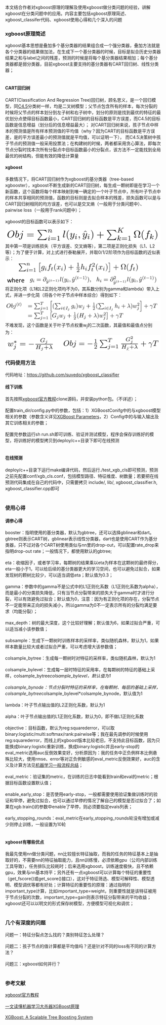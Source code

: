 本文结合作者对xgboost原理的理解及使用xgboost做分类问题的经验，讲解xgboost在分类问题中的应用。内容主要包括xgboost原理简述、xgboost_classifer代码、xgboost使用心得和几个深入的问题<br>
### xgboost原理简述
xgboost基本思想是叠加多个基分类器的结果组合成一个强分类器，叠加方法就是各个分类器的结果做加法，在生成下一个基分类器的时候，目标是拟合历史分类器结果之和与label之间的残差，预测的时候是将每个基分类器结果相加；每个基分类器都是弱分类器，目前xgboost主要支持的基分类器有CART回归树、线性分类器；<br><br>
#### CART回归树
CART(Classification And Regression Tree)回归树，顾名思义，是一个回归模型，同[C4.5](https://zh.wikipedia.org/wiki/C4.5%E7%AE%97%E6%B3%95)分类树一样，均是二叉树模型；父节点包含所有的样本，每次分裂的时候将父节点的样本划分到左子树和右子树中，划分的原则是找到最优的特征的最优划分点使得目标函数最小，CART回归树的目标函数是平方误差，而C4.5的目标函数是信息增益（划分后的信息增益最大）；
对CART回归树来说，孩子节点中样本的预测值是所有样本预测值的平均值（why？因为CART的目标函数是平方误差，是的平方误差最小的预测值就是平均值，可以证明一下），
而C4.5决策树中孩子节点的预测值一般采用投票法；在构建树的时候，两者都采用贪心算法，即每次节点分裂时找本次所有分裂点中目标函数最小的分裂点，该方法不一定能找到全局最优的树结构，但能有效的降低计算量<br>
#### xgboost
多数情况下，将CART回归树作为xgboost的基分类器（tree-based xgbooster），xgboost不断生成新的CART回归树，每生成一颗树即是在学习一个新函数，这个函数将每个样本映射到唯一确定的一个叶子节点中，所有叶子节点中的样本共享相同的预测值，函数的目标则是去拟合样本的残差，损失函数可以是与CART回归树相同的均方误差，也可以是交叉熵（一般用于分类问题中）、pairwise loss（一般用于rank问题中）；<br><br>
xgboost的目标函数可以表示如下：<br>
![xgb_obj_1](../images/NLP/6_xgboost_classifier/xgb_obj_1.png)<br>
其中第一项是训练损失（平方误差、交叉熵等），第二项是正则化损失（L1、L2等）；为了便于计算，对上式进行泰勒展开，并取0/1/2阶项作为目标函数的近似表示：<br>
![xgb_obj_2](../images/NLP/6_xgboost_classifier/xgb_obj_2.png)<br>
将正则化项（L1和L2正则化项均不为0，其系数分别为gamma和lambda）带入上式，并进一步化简（将各个叶子节点中样本综合）得到如下：<br>
![xgb_obj_3](../images/NLP/6_xgboost_classifier/xgb_obj_3.png)<br>
不难发现，这个函数是关于叶子节点权重w<sub>j</sub>的二次函数，其最值和最值点分别为：<br>
![xgb_obj_4](../images/NLP/6_xgboost_classifier/xgb_obj_4.png)<br>
### 代码使用方法
代码地址：https://github.com/suvedo/xgboost_classifier
#### 线下训练
首先按照[xgboost官方教程](https://xgboost.readthedocs.io/en/latest/build.html)clone源码，并安装python包。（不详述）；<br><br>
配置train_dir/config.py中的参数，包括：1）XGBoostConifg中的与xgboost模型相关的参数（参数含义详见[XGBoost Parameters](https://xgboost.readthedocs.io/en/latest/parameter.html)，2）Config中的与输入输出及其它训练相关的参数；<br><br>
配置完参数运行sh run.sh即可训练、验证并测试模型，程序会保存训练好的模型，将训练好的模型拷贝到deploy/c++目录下即可在线预测<br><br>
#### 在线预测
deploy/c++目录下运行make编译代码，然后运行./test_xgb_cls即可预测，预测之前先配置conf/xgb_cls.conf，包括模型路径、特征维度、树数量；若要把在线预测代码集成在自己的代码中，只需要拷贝 include/, lib/, xgboost_classifier.h, xgboost_classifier.cpp即可<br><br>
### 使用心得
#### 调参心得
booster：指明使用的基分类器，默认为gbtree，还可以选择gblinear和dart。gbtree则表示CART树，gblinear表示线性分类器，dart也是使用CART作为基分类器，只不过对各个CART树使用类似与nn里的drop-out，可以配置rate_drop来指明drop-out rate；一般情况下，都使用默认的gbtree;<br><br>
eta：收缩因子，或者学习率，每颗树的结果乘以eta为样本在这颗树的最终得分，eta一般小于1，可以给后续的基分类器更大的学习空间，也可以避免过拟合，如果发现树的颗树比较少，可以适当调低eta；默认值为0.3；<br><br>
gamma：参数中的gamma不是公式中的L1正则化系数（L1正则化系数为alpha），而是最小的分类损失降低，只有当节点分裂带来的损失大于gamma时才进行分裂，可以有效避免过拟合；默认值为0，注意：因为有正则化项的存在，分裂节点不一定能带来正向的损失减小，所以gamma为0不一定表示所有的分裂均满足要求（均能分裂）；<br><br>
max_depth：树的最大深度，这个比较好理解；默认值为6，如果过拟合严重，可以适当减小该参数值；<br><br>
subsample：生成下一颗树时训练样本的采样率，类似随机森林，默认为1，如果样本数量比较大或者过拟合严重，可以考虑增大该参数值；<br><br>
colsample_bytree：生成每一颗树时对特征的采样率，类似随机森林，默认为1<br><br>
colsample_bylevel：生成每一层时特征的采用率，在每颗树的特征的基础上采样，colsample_bytree*colsample_bylevel，默认值为1<br><br>
colsample_bynode：节点分裂时特征的采样率，在每颗树、每层的基础上采样，colsample_bytree*colsample_bylevel*colsample_bynode，默认值为1<br><br>
lambda：叶子节点输出值的L2正则化系数，默认为1<br><br>
alpha：叶子节点输出值的L1正则化系数，默认为0，即不做L1正则化系数<br><br>
objective：目标函数，默认为reg:squarederror，可以取binary:logistic/multi:softmax/rank:pairwise等；我在最先调参的时候使用reg:squarederror，而线上的xgboost版本比较老旧，不支持此目标函数，因为只能换成binary:logistic重新训练，换成binary:logistic并且early-stop的eval_metric选用auc反倒效果变好，分析原因为：我的任务中正负例样本比例悬殊比较大，使用rmse、error等对正负例敏感的eval_metric反倒效果好，auc的含义及计算方法见[机器学习一般流程总结](../NLP/3_ml_process.md)；<br><br>
eval_metric：验证集的metric，在训练的日志中能看到train和eval的metric；根据目标函数设置默认值；<br><br>
enable_early_stop：是否使用early-stop，一般都需要使用验证集做训练时的验证和早停，避免过拟合，也可以通过早停的情况了解自己的模型是否过拟合了；如果在xgb.train()的参数中enable了早停，则必须要指定evals列表；<br><br>
early_stopping_rounds：eval_metric在early_stopping_rounds轮没有增加或减少则停止训练，一般设置为10轮<br><br>
#### xgboost有哪些优点
我最先使用nn做分类问题，nn比较擅长特征抽取，而我的任务的特征基本上是抽取好的，不需要nn的特征抽取能力，且nn训练慢，必须依赖gpu（公司内部训练工具导致），任务排队比较耗时；后来选用xgboost，训练速度极快，且不依赖gpu，效果与nn基本持平；另外还有一点xgboost可以计算每个特征的重要性（get_fscore()或get_score()接口），这对于特征筛选、模型可解释性、模型透明、模型调优等都有好处；计算特征的重要性的原理：通过指明的important_type计算，比如important_type=weight，则重要性就是该特征被用于节点分裂的次数，important_type=gain则表示特征分裂带来的平均收益；xgboost还可以以明文的形式保存树模型，方便模型可视化和调优；<br><br>
### 几个有深度的问题
问题一：特征分裂点怎么找的？类别特征怎么处理？<br><br>
问题二：孩子节点的值计算都是平均值吗？还是针对不同的loss有不同的计算方法？<br><br>
问题三：xgboost如何并行？<br><br>
### 参考文献
[xgboost官方教程](https://xgboost.readthedocs.io/en/latest/index.html)<br><br>
[一文读懂机器学习大杀器XGBoost原理](https://zhuanlan.zhihu.com/p/40129825)<br><br>
[XGBoost: A Scalable Tree Boosting System](https://arxiv.org/pdf/1603.02754v1.pdf)<br><br>
